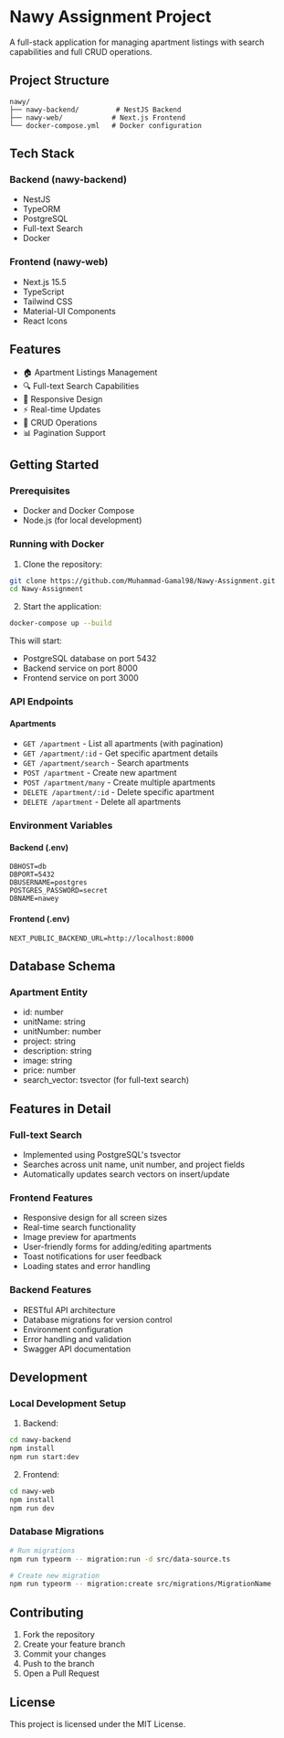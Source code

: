 # Nawy Assignment Project

A full-stack application for managing apartment listings with search capabilities and full CRUD operations.

## Project Structure

```
nawy/
├── nawy-backend/         # NestJS Backend
├── nawy-web/            # Next.js Frontend
└── docker-compose.yml   # Docker configuration
```

## Tech Stack

### Backend (nawy-backend)
- NestJS
- TypeORM
- PostgreSQL
- Full-text Search
- Docker

### Frontend (nawy-web)
- Next.js 15.5
- TypeScript
- Tailwind CSS
- Material-UI Components
- React Icons

## Features

- 🏠 Apartment Listings Management
- 🔍 Full-text Search Capabilities
- 📱 Responsive Design
- ⚡ Real-time Updates
- 🔄 CRUD Operations
- 📊 Pagination Support

## Getting Started

### Prerequisites
- Docker and Docker Compose
- Node.js (for local development)

### Running with Docker

1. Clone the repository:
```bash
git clone https://github.com/Muhammad-Gamal98/Nawy-Assignment.git
cd Nawy-Assignment
```

2. Start the application:
```bash
docker-compose up --build
```

This will start:
- PostgreSQL database on port 5432
- Backend service on port 8000
- Frontend service on port 3000

### API Endpoints

#### Apartments
- `GET /apartment` - List all apartments (with pagination)
- `GET /apartment/:id` - Get specific apartment details
- `GET /apartment/search` - Search apartments
- `POST /apartment` - Create new apartment
- `POST /apartment/many` - Create multiple apartments
- `DELETE /apartment/:id` - Delete specific apartment
- `DELETE /apartment` - Delete all apartments

### Environment Variables

#### Backend (.env)
```env
DBHOST=db
DBPORT=5432
DBUSERNAME=postgres
POSTGRES_PASSWORD=secret
DBNAME=nawey
```

#### Frontend (.env)
```env
NEXT_PUBLIC_BACKEND_URL=http://localhost:8000
```

## Database Schema

### Apartment Entity
- id: number
- unitName: string
- unitNumber: number
- project: string
- description: string
- image: string
- price: number
- search_vector: tsvector (for full-text search)

## Features in Detail

### Full-text Search
- Implemented using PostgreSQL's tsvector
- Searches across unit name, unit number, and project fields
- Automatically updates search vectors on insert/update

### Frontend Features
- Responsive design for all screen sizes
- Real-time search functionality
- Image preview for apartments
- User-friendly forms for adding/editing apartments
- Toast notifications for user feedback
- Loading states and error handling

### Backend Features
- RESTful API architecture
- Database migrations for version control
- Environment configuration
- Error handling and validation
- Swagger API documentation

## Development

### Local Development Setup

1. Backend:
```bash
cd nawy-backend
npm install
npm run start:dev
```

2. Frontend:
```bash
cd nawy-web
npm install
npm run dev
```

### Database Migrations
```bash
# Run migrations
npm run typeorm -- migration:run -d src/data-source.ts

# Create new migration
npm run typeorm -- migration:create src/migrations/MigrationName
```

## Contributing

1. Fork the repository
2. Create your feature branch
3. Commit your changes
4. Push to the branch
5. Open a Pull Request

## License

This project is licensed under the MIT License.
